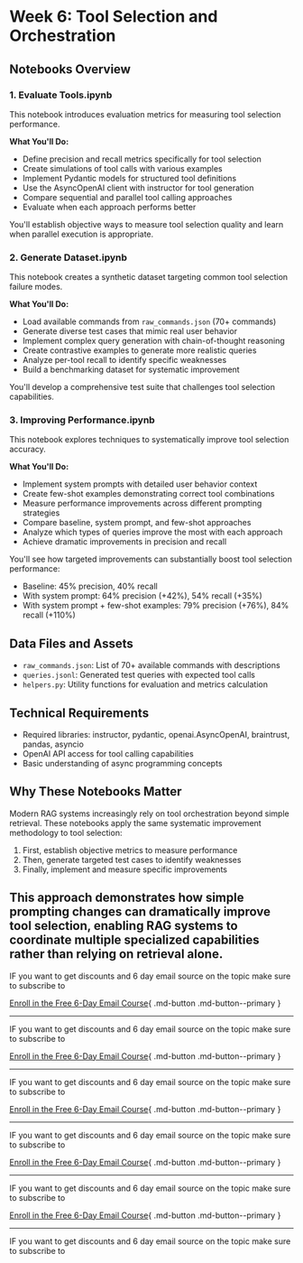 # Week 6: Tool Selection and Orchestration

## Notebooks Overview

### 1. Evaluate Tools.ipynb

This notebook introduces evaluation metrics for measuring tool selection performance.

**What You'll Do:**

- Define precision and recall metrics specifically for tool selection
- Create simulations of tool calls with various examples
- Implement Pydantic models for structured tool definitions
- Use the AsyncOpenAI client with instructor for tool generation
- Compare sequential and parallel tool calling approaches
- Evaluate when each approach performs better

You'll establish objective ways to measure tool selection quality and learn when parallel execution is appropriate.

### 2. Generate Dataset.ipynb

This notebook creates a synthetic dataset targeting common tool selection failure modes.

**What You'll Do:**

- Load available commands from `raw_commands.json` (70+ commands)
- Generate diverse test cases that mimic real user behavior
- Implement complex query generation with chain-of-thought reasoning
- Create contrastive examples to generate more realistic queries
- Analyze per-tool recall to identify specific weaknesses
- Build a benchmarking dataset for systematic improvement

You'll develop a comprehensive test suite that challenges tool selection capabilities.

### 3. Improving Performance.ipynb

This notebook explores techniques to systematically improve tool selection accuracy.

**What You'll Do:**

- Implement system prompts with detailed user behavior context
- Create few-shot examples demonstrating correct tool combinations
- Measure performance improvements across different prompting strategies
- Compare baseline, system prompt, and few-shot approaches
- Analyze which types of queries improve the most with each approach
- Achieve dramatic improvements in precision and recall

You'll see how targeted improvements can substantially boost tool selection performance:

- Baseline: 45% precision, 40% recall
- With system prompt: 64% precision (+42%), 54% recall (+35%)
- With system prompt + few-shot examples: 79% precision (+76%), 84% recall (+110%)

## Data Files and Assets

- `raw_commands.json`: List of 70+ available commands with descriptions
- `queries.jsonl`: Generated test queries with expected tool calls
- `helpers.py`: Utility functions for evaluation and metrics calculation

## Technical Requirements

- Required libraries: instructor, pydantic, openai.AsyncOpenAI, braintrust, pandas, asyncio
- OpenAI API access for tool calling capabilities
- Basic understanding of async programming concepts

## Why These Notebooks Matter

Modern RAG systems increasingly rely on tool orchestration beyond simple retrieval. These notebooks apply the same systematic improvement methodology to tool selection:

1. First, establish objective metrics to measure performance
2. Then, generate targeted test cases to identify weaknesses
3. Finally, implement and measure specific improvements

## This approach demonstrates how simple prompting changes can dramatically improve tool selection, enabling RAG systems to coordinate multiple specialized capabilities rather than relying on retrieval alone.

IF you want to get discounts and 6 day email source on the topic make sure to subscribe to

[Enroll in the Free 6-Day Email Course](https://improvingrag.com/){ .md-button .md-button--primary }

---

IF you want to get discounts and 6 day email source on the topic make sure to subscribe to

[Enroll in the Free 6-Day Email Course](https://improvingrag.com/){ .md-button .md-button--primary }

---

IF you want to get discounts and 6 day email source on the topic make sure to subscribe to

[Enroll in the Free 6-Day Email Course](https://improvingrag.com/){ .md-button .md-button--primary }

---

IF you want to get discounts and 6 day email source on the topic make sure to subscribe to

[Enroll in the Free 6-Day Email Course](https://improvingrag.com/){ .md-button .md-button--primary }

---

IF you want to get discounts and 6 day email source on the topic make sure to subscribe to

[Enroll in the Free 6-Day Email Course](https://improvingrag.com/){ .md-button .md-button--primary }

---

IF you want to get discounts and 6 day email source on the topic make sure to subscribe to

<script async data-uid="010fd9b52b" src="https://fivesixseven.kit.com/010fd9b52b/index.js"></script>
